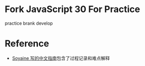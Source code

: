 # Fork JavaScript 30 For Practice

practice brank develop

# Reference
* [Soyaine 写的中文指南](https://github.com/soyaine/JavaScript30)包含了过程记录和难点解释
